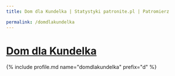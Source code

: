 ```yaml
---
title: Dom dla Kundelka | Statystyki patronite.pl | Patromierz

permalink: /domdlakundelka
---
```


# [Dom dla Kundelka](https://patronite.pl/domdlakundelka)

{% include profile.md name="domdlakundelka" prefix="d" %}
